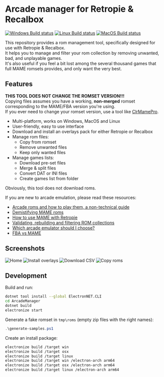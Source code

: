 # Arcade manager for Retropie & Recalbox

[![Windows Build status](https://ci.appveyor.com/api/projects/status/80a8164snm8dxqb5?svg=true&passingText=Windows&pendingText=Windows&failingText=Windows)](https://ci.appveyor.com/project/cosmo0/arcade-manager-win)
[![Linux Build status](https://ci.appveyor.com/api/projects/status/ltp88yfy8b22y8sv?svg=true&passingText=Linux&pendingText=Linux&failingText=Linux)](https://ci.appveyor.com/project/cosmo0/arcade-manager-linux)
[![MacOS Build status](https://ci.appveyor.com/api/projects/status/jxkja8m43yjjcdo8?svg=true&passingText=MacOS&pendingText=MacOS&failingText=MacOS)](https://ci.appveyor.com/project/cosmo0/arcade-manager-mac)

This repository provides a rom management tool, specifically designed for use with Retropie & Recalbox.  
It helps you to manage and filter your rom collection by removing unwanted, bad, and unplayable games.  
It's also useful if you feel a bit lost among the several thousand games that full MAME romsets provides, and only want the very best.

## Features

**THIS TOOL DOES NOT CHANGE THE ROMSET VERSION!!!**  
Copying files assumes you have a working, **non-merged** romset corresponding to the MAME/FBA version you're using.  
If you ever need to change your romset version, use a tool like [ClrMamePro](https://mamedev.emulab.it/clrmamepro/).

* Multi-platform, works on Windows, MacOS and Linux
* User-friendly, easy to use interface
* Download and install an overlays pack for either Retropie or Recalbox
* Manage rom files:
  * Copy from romset
  * Remove unwanted files
  * Keep only wanted files
* Manage games lists:
  * Download pre-set files
  * Merge & split files
  * Convert DAT or INI files
  * Create games list from folder

Obviously, this tool does not download roms.

If you are new to arcade emulation, please read these resources:

* [Arcade roms and how to play them, a non-technical guide](https://retropie.org.uk/forum/topic/7247/)
* [Demistifying MAME roms](https://choccyhobnob.com/mame/demystifying-mame-roms/)
* [How to use MAME with Retropie](https://retropie.org.uk/forum/topic/2859/)
* [Validating, rebuilding and filtering ROM collections](https://github.com/RetroPie/RetroPie-Setup/wiki/Validating,-Rebuilding,-and-Filtering-ROM-Collections)
* [Which arcade emulator should I choose?](https://www.reddit.com/r/RetroPie/comments/6v86nd/what_rom_set_works_best_with_mame/dlyhccz/)
* [FBA vs MAME](https://retropie.org.uk/forum/topic/13769/)

## Screenshots

![Home](https://raw.githubusercontent.com/cosmo0/arcade-manager/docs/images/screen-home.png)
![Install overlays](https://raw.githubusercontent.com/cosmo0/arcade-manager/docs/images/screen-overlay-download.png)
![Download CSV](https://raw.githubusercontent.com/cosmo0/arcade-manager/docs/images/screen-csv-download.png)
![Copy roms](https://raw.githubusercontent.com/cosmo0/arcade-manager/docs/images/screen-rom-copy.png)

## Development

Build and run:

````bash
dotnet tool install --global ElectronNET.CLI
cd ArcadeManager
dotnet build
electronize start
````

Generate a fake romset in `tmp\roms` (empty zip files with the right names):

````powershell
.\generate-samples.ps1
````

Create an install package:

````bash
electronize build /target win
electronize build /target osx
electronize build /target linux
electronize build /target win /electron-arch arm64
electronize build /target osx /electron-arch arm64
electronize build /target linux /electron-arch arm64
````
